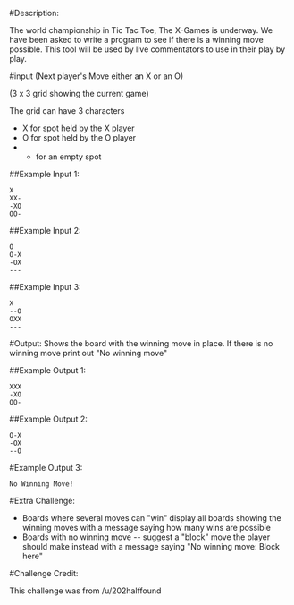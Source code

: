 #Description:

The world championship in Tic Tac Toe, The X-Games is underway. We have been asked to write a program
to see if there is a winning move possible. This tool will be used by live commentators to
use in their play by play.


#input
(Next player's Move either an X or an O)

(3 x 3 grid showing the current game)

The grid can have 3 characters

* X for spot held by the X player
* O for spot held by the O player
* - for an empty spot


##Example Input 1:

    X
    XX-
    -XO
    OO-
	

##Example Input 2:

    O
    O-X
    -OX
    ---

##Example Input 3:

    X
    --O
    OXX
    ---

#Output:
Shows the board with the winning move in place. If there is no winning move print out "No winning move"

##Example Output 1:

    XXX
    -XO
    OO-
	
	
##Example Output 2:

    O-X
    -OX
    --O
	
#Example Output 3:

    No Winning Move!
	
	
#Extra Challenge:

* Boards where several moves can "win" display all boards showing the winning moves with a message saying how many wins are possible
* Boards with no winning move -- suggest a "block" move the player should make instead with a message saying "No winning move: Block here"

#Challenge Credit:

This challenge was from /u/202halffound 